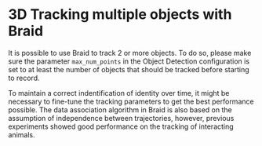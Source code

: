 # 3D Tracking multiple objects with Braid

It is possible to use Braid to track 2 or more objects. To do so, please make sure the parameter `max_num_points` in the Object Detection configuration is set to at least the number of objects that should be tracked before starting to record.

To maintain a correct indentification of identity over time, it might be necessary to fine-tune the tracking parameters to get the best performance possible. The data association algorithm in Braid is also based on the assumption of independence between trajectories, however, previous experiments showed good performance on the tracking of interacting animals. 

